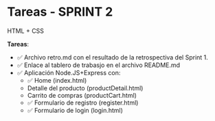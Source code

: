 # Tareas - SPRINT 2

HTML + CSS

**Tareas**:
* ✅ Archivo retro.md con el resultado de la retrospectiva del Sprint 1.
* ✅ Enlace al tablero de trabasjo en el archivo README.md
* ✅ Aplicación Node.JS+Express con:
   - ✅ Home (index.html)
   - Detalle del producto (productDetail.html)
   - Carrito de compras (productCart.html)
   - ✅ Formulario de registro (register.html)
   - ✅ Formulario de login (login.html)
